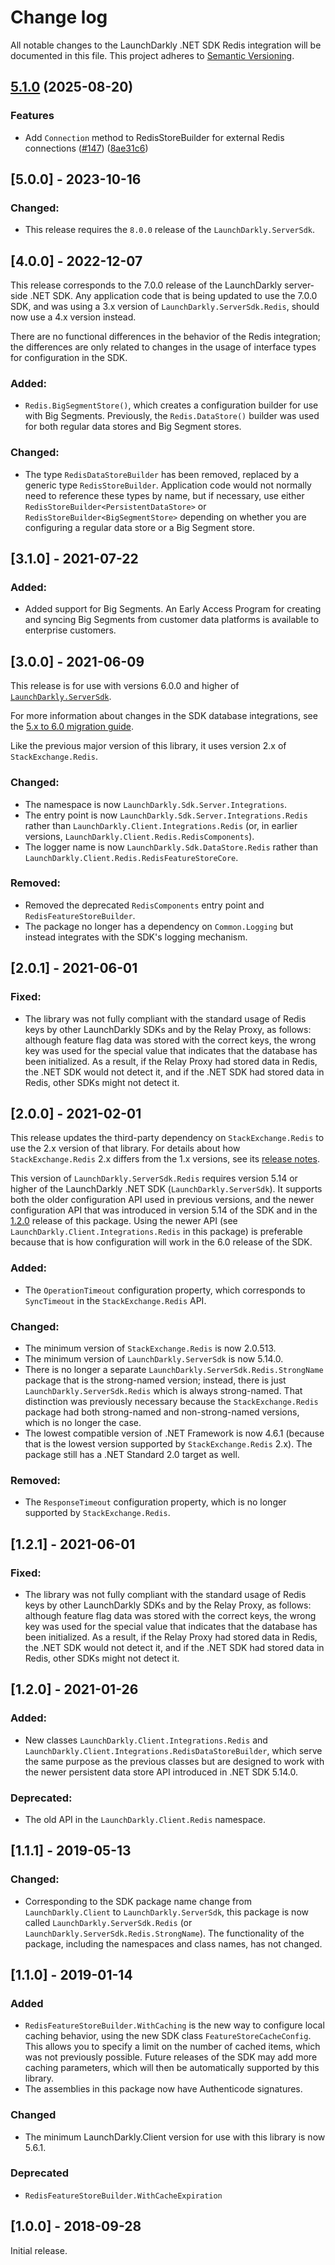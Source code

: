# Change log

All notable changes to the LaunchDarkly .NET SDK Redis integration will be documented in this file. This project adheres to [Semantic Versioning](http://semver.org).

## [5.1.0](https://github.com/launchdarkly/dotnet-core/compare/LaunchDarkly.ServerSdk.Redis-v5.0.0...LaunchDarkly.ServerSdk.Redis-v5.1.0) (2025-08-20)


### Features

* Add `Connection` method to RedisStoreBuilder for external Redis connections ([#147](https://github.com/launchdarkly/dotnet-core/issues/147)) ([8ae31c6](https://github.com/launchdarkly/dotnet-core/commit/8ae31c6604a059f6cff34c5ce8b06494b32e8352))

## [5.0.0] - 2023-10-16
### Changed:
- This release requires the `8.0.0` release of the `LaunchDarkly.ServerSdk`.

## [4.0.0] - 2022-12-07
This release corresponds to the 7.0.0 release of the LaunchDarkly server-side .NET SDK. Any application code that is being updated to use the 7.0.0 SDK, and was using a 3.x version of `LaunchDarkly.ServerSdk.Redis`, should now use a 4.x version instead.

There are no functional differences in the behavior of the Redis integration; the differences are only related to changes in the usage of interface types for configuration in the SDK.

### Added:
- `Redis.BigSegmentStore()`, which creates a configuration builder for use with Big Segments. Previously, the `Redis.DataStore()` builder was used for both regular data stores and Big Segment stores.

### Changed:
- The type `RedisDataStoreBuilder` has been removed, replaced by a generic type `RedisStoreBuilder`. Application code would not normally need to reference these types by name, but if necessary, use either `RedisStoreBuilder<PersistentDataStore>` or `RedisStoreBuilder<BigSegmentStore>` depending on whether you are configuring a regular data store or a Big Segment store.

## [3.1.0] - 2021-07-22
### Added:
- Added support for Big Segments. An Early Access Program for creating and syncing Big Segments from customer data platforms is available to enterprise customers.

## [3.0.0] - 2021-06-09
This release is for use with versions 6.0.0 and higher of [`LaunchDarkly.ServerSdk`](https://github.com/launchdarkly/dotnet-server-sdk).

For more information about changes in the SDK database integrations, see the [5.x to 6.0 migration guide](https://docs-stg.launchdarkly.com/252/sdk/server-side/dotnet/migration-5-to-6).

Like the previous major version of this library, it uses version 2.x of `StackExchange.Redis`.

### Changed:
- The namespace is now `LaunchDarkly.Sdk.Server.Integrations`.
- The entry point is now `LaunchDarkly.Sdk.Server.Integrations.Redis` rather than `LaunchDarkly.Client.Integrations.Redis` (or, in earlier versions, `LaunchDarkly.Client.Redis.RedisComponents`).
- The logger name is now `LaunchDarkly.Sdk.DataStore.Redis` rather than `LaunchDarkly.Client.Redis.RedisFeatureStoreCore`.

### Removed:
- Removed the deprecated `RedisComponents` entry point and `RedisFeatureStoreBuilder`.
- The package no longer has a dependency on `Common.Logging` but instead integrates with the SDK&#39;s logging mechanism.

## [2.0.1] - 2021-06-01
### Fixed:
- The library was not fully compliant with the standard usage of Redis keys by other LaunchDarkly SDKs and by the Relay Proxy, as follows: although feature flag data was stored with the correct keys, the wrong key was used for the special value that indicates that the database has been initialized. As a result, if the Relay Proxy had stored data in Redis, the .NET SDK would not detect it, and if the .NET SDK had stored data in Redis, other SDKs might not detect it.

## [2.0.0] - 2021-02-01
This release updates the third-party dependency on `StackExchange.Redis` to use the 2.x version of that library. For details about how `StackExchange.Redis` 2.x differs from the 1.x versions, see its [release notes](https://stackexchange.github.io/StackExchange.Redis/ReleaseNotes.html).

This version of `LaunchDarkly.ServerSdk.Redis` requires version 5.14 or higher of the LaunchDarkly .NET SDK (`LaunchDarkly.ServerSdk`). It supports both the older configuration API used in previous versions, and the newer configuration API that was introduced in version 5.14 of the SDK and in the [1.2.0](https://github.com/launchdarkly/dotnet-server-sdk-redis/releases/tag/1.2.0) release of this package. Using the newer API (see `LaunchDarkly.Client.Integrations.Redis` in this package) is preferable because that is how configuration will work in the 6.0 release of the SDK.

### Added:
- The `OperationTimeout` configuration property, which corresponds to `SyncTimeout` in the `StackExchange.Redis` API.

### Changed:
- The minimum version of `StackExchange.Redis` is now 2.0.513.
- The minimum version of `LaunchDarkly.ServerSdk` is now 5.14.0.
- There is no longer a separate `LaunchDarkly.ServerSdk.Redis.StrongName` package that is the strong-named version; instead, there is just `LaunchDarkly.ServerSdk.Redis` which is always strong-named. That distinction was previously necessary because the `StackExchange.Redis` package had both strong-named and non-strong-named versions, which is no longer the case.
- The lowest compatible version of .NET Framework is now 4.6.1 (because that is the lowest version supported by `StackExchange.Redis` 2.x). The package still has a .NET Standard 2.0 target as well.

### Removed:
- The `ResponseTimeout` configuration property, which is no longer supported by `StackExchange.Redis`.

## [1.2.1] - 2021-06-01
### Fixed:
- The library was not fully compliant with the standard usage of Redis keys by other LaunchDarkly SDKs and by the Relay Proxy, as follows: although feature flag data was stored with the correct keys, the wrong key was used for the special value that indicates that the database has been initialized. As a result, if the Relay Proxy had stored data in Redis, the .NET SDK would not detect it, and if the .NET SDK had stored data in Redis, other SDKs might not detect it.

## [1.2.0] - 2021-01-26
### Added:
- New classes `LaunchDarkly.Client.Integrations.Redis` and `LaunchDarkly.Client.Integrations.RedisDataStoreBuilder`, which serve the same purpose as the previous classes but are designed to work with the newer persistent data store API introduced in .NET SDK 5.14.0.

### Deprecated:
- The old API in the `LaunchDarkly.Client.Redis` namespace.

## [1.1.1] - 2019-05-13
### Changed:
- Corresponding to the SDK package name change from `LaunchDarkly.Client` to `LaunchDarkly.ServerSdk`, this package is now called `LaunchDarkly.ServerSdk.Redis` (or `LaunchDarkly.ServerSdk.Redis.StrongName`). The functionality of the package, including the namespaces and class names, has not changed.

## [1.1.0] - 2019-01-14
### Added
- `RedisFeatureStoreBuilder.WithCaching` is the new way to configure local caching behavior, using the new SDK class `FeatureStoreCacheConfig`. This allows you to specify a limit on the number of cached items, which was not previously possible. Future releases of the SDK may add more caching parameters, which will then be automatically supported by this library.
- The assemblies in this package now have Authenticode signatures.

### Changed
- The minimum LaunchDarkly.Client version for use with this library is now 5.6.1.

### Deprecated
- `RedisFeatureStoreBuilder.WithCacheExpiration`

## [1.0.0] - 2018-09-28

Initial release.
